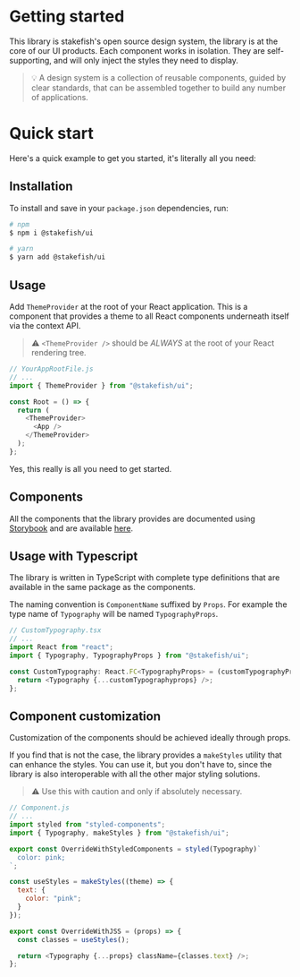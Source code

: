 # Getting started

This library is stakefish's open source design system, the library is at the core of our UI products.
Each component works in isolation. They are self-supporting, and will only inject the styles they need to display.

> 💡 A design system is a collection of reusable components, guided by clear standards, that can be assembled together to build any number of applications.

# Quick start

Here's a quick example to get you started, it's literally all you need:

## Installation

To install and save in your `package.json` dependencies, run:

```bash
# npm
$ npm i @stakefish/ui

# yarn
$ yarn add @stakefish/ui
```

## Usage

Add `ThemeProvider` at the root of your React application.
This is a component that provides a theme to all React components underneath itself via the context API.

> ⚠️ `<ThemeProvider />` should be _ALWAYS_ at the root of your React rendering tree.

```js
// YourAppRootFile.js
// ...
import { ThemeProvider } from "@stakefish/ui";

const Root = () => {
  return (
    <ThemeProvider>
      <App />
    </ThemeProvider>
  );
};
```

Yes, this really is all you need to get started.

## Components

All the components that the library provides are documented using [Storybook](https://storybook.js.org/) and are available [here](https://stakefish.github.io/stakefish-ui).

## Usage with Typescript

The library is written in TypeScript with complete type definitions that are available in the same package as the components.

The naming convention is `ComponentName` suffixed by `Props`. For example the type name of `Typography` will be named `TypographyProps`.

```ts
// CustomTypography.tsx
// ...
import React from "react";
import { Typography, TypographyProps } from "@stakefish/ui";

const CustomTypography: React.FC<TypographyProps> = (customTypographyProps: TypographyProps) => {
  return <Typography {...customTypographyprops} />;
};
```

## Component customization

Customization of the components should be achieved ideally through props.

If you find that is not the case, the library provides a `makeStyles` utility that can enhance the styles. You can use it, but you don't have to, since the library is also interoperable with all the other major styling solutions.

> ⚠️ Use this with caution and only if absolutely necessary.

```js
// Component.js
// ...
import styled from "styled-components";
import { Typography, makeStyles } from "@stakefish/ui";

export const OverrideWithStyledComponents = styled(Typography)`
  color: pink;
`;

const useStyles = makeStyles((theme) => {
  text: {
    color: "pink";
  }
});

export const OverrideWithJSS = (props) => {
  const classes = useStyles();

  return <Typography {...props} className={classes.text} />;
};
```
